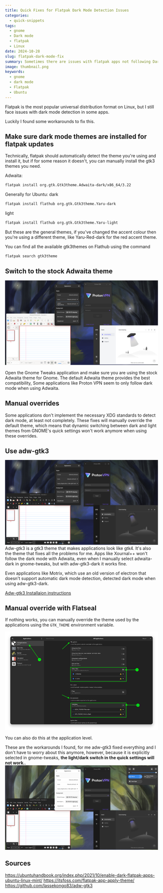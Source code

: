 ```yaml
---
title: Quick Fixes for Flatpak Dark Mode Detection Issues
categories:
  - quick-snippets
tags:
  - gnome
  - Dark mode
  - flatpak
  - Linux
date: 2024-10-28
slug: flatpak-dark-mode-fix
summary: Sometimes there are issues with flatpak apps not following Dark mode on gnome, here are few fixes and workarounds for this. 
image: thumbnail.png
keywords:
  - gnome
  - dark mode
  - Flatpak
  - Ubuntu
---
```


Flatpak is the most popular universal distribution format on Linux, but I still face issues with dark mode detection in some apps.

Luckily I found some workarounds to fix this.

## Make sure dark mode themes are installed for flatpak updates
Technically, flatpak should automatically detect the theme you're using and install it, but if for some reason it doesn't, you can manually install the gtk3 themes you need.

Adwaita:
```bash
flatpak install org.gtk.Gtk3theme.Adwaita-dark/x86_64/3.22
```

Generally for Ubuntu:
dark
```bash
flatpak install flathub org.gtk.Gtk3theme.Yaru-dark
```
light
```bash
flatpak install flathub org.gtk.Gtk3theme.Yaru-light
```

But these are the general themes, if you've changed the accent colour then you're using a different theme, like Yaru-Red-dark for the red accent theme.

You can find all the available gtk3themes on Flathub using the command
```bash
flatpak search gtk3theme
```

## Switch to the stock Adwaita theme
![Testing applications with the stock Adwaita theme](stock-adwaita.png)

Open the Gnome Tweaks application and make sure you are using the stock Adwaita theme for Gnome.
The default Adwaita theme provides the best compatibility, Some applications like Proton VPN seem to only follow dark mode when using Adwaita.

## Manual overrides

Some applications don't implement the necessary XDG standards to detect dark mode, at least not completely.
These fixes will manually override the default theme, which means that dynamic switching between dark and light themes from GNOME's quick settings won't work anymore when using these overrides.

## Use adw-gtk3
![Testing apps with the adw-gtk3-dark theme](adw-gtk3-dark.png)
Adw-gtk3 is a gtk3 theme that makes applications look like gtk4.
It's also the theme that fixes all the problems for me.
Apps like Xournal++ won't follow the dark mode with Adwaita, even when I manually select adwaita-dark in gnome-tweaks, but with adw-gtk3-dark it works fine.

Even applications like Motrix, which use an old version of electron that doesn't support automatic dark mode detection, detected dark mode when using adw-gtk3-dark.

[Adw-gtk3 Installaion instructions](https://github.com/lassekongo83/adw-gtk3?tab=readme-ov-file#how-to-install)


## Manual override with Flatseal
If nothing works, you can manually override the theme used by the applications using the `GTK_THEME` environment variable.

![Photo Courtesy of itsfoss.com](Itsfoss-flatseal.png)

You can also do this at the application level.


These are the workarounds I found, for me adw-gtk3 fixed everything and I don't have to worry about this anymore, however, because it is explicitly selected in gnome-tweaks, **the light/dark switch in the quick settings will not work.**.
![The quick settings toggle has no effect with adw-gtk3-dark](no-dynamic-dark-mode.png)



## Sources
https://ubuntuhandbook.org/index.php/2021/10/enable-dark-flatpak-apps-ubuntu-linux-mint/
https://itsfoss.com/flatpak-app-apply-theme/
https://github.com/lassekongo83/adw-gtk3
